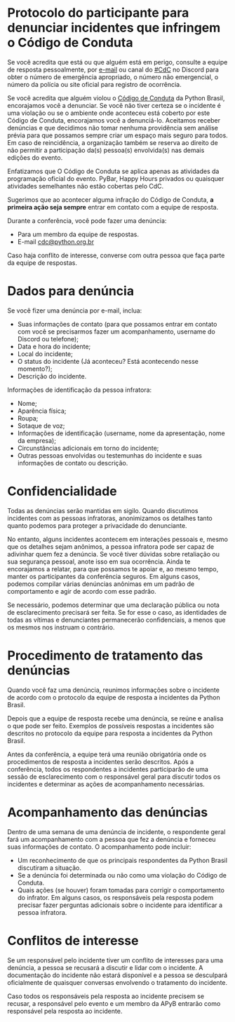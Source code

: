 # Protocolo do participante para denunciar incidentes que infringem o Código de Conduta

Se você acredita que está ou que alguém está em perigo, consulte a equipe de resposta pessoalmente, por [e-mail](cdc@python.org.br) ou canal do [#CdC](https://discord.gg/Y8AEcfNG) no Discord para obter o número de emergência apropriado, o número não emergencial, o número da polícia ou site oficial para registro de ocorrência.

Se você acredita que alguém violou o [Código de Conduta](https://python.org.br/cdc/) da Python Brasil, encorajamos você a denunciar. Se você não tiver certeza se o incidente é uma violação ou se o ambiente onde aconteceu está coberto por este Código de Conduta, encorajamos você a denunciá-lo. Aceitamos receber denúncias e que decidimos não tomar nenhuma providência sem análise prévia para que possamos sempre criar um espaço mais seguro para todos. Em caso de reincidência, a organização também se reserva ao direito de não permitir a participação da(s) pessoa(s) envolvida(s) nas demais edições do evento.

Enfatizamos que O Código de Conduta se aplica apenas as atividades da programação oficial do evento. PyBar, Happy Hours privados ou quaisquer atividades semelhantes não estão cobertas pelo CdC.
    
Sugerimos que ao acontecer alguma infração do Código de Conduta, **a primeira ação seja sempre** entrar em contato com a equipe de resposta.

Durante a conferência, você pode fazer uma denúncia:

 - Para um membro da equipe de respostas.
 - E-mail cdc@python.org.br

Caso haja conflito de interesse, converse com outra pessoa que faça parte da equipe de respostas.

# Dados para denúncia

Se você fizer uma denúncia por e-mail, inclua:

 - Suas informações de contato (para que possamos entrar em contato com você se precisarmos fazer um acompanhamento, username do Discord ou telefone);
- Data e hora do incidente;
- Local do incidente;
- O status do incidente (Já aconteceu? Está acontecendo nesse momento?);
- Descrição do incidente.

Informações de identificação da pessoa infratora: 
- Nome;
- Aparência física;
- Roupa;
- Sotaque de voz; 
- Informações de identificação (username, nome da apresentação, nome da empresa); 
- Circunstâncias adicionais em torno do incidente; 
- Outras pessoas envolvidas ou testemunhas do incidente e suas informações de contato ou descrição.

# Confidencialidade

Todas as denúncias serão mantidas em sigilo. Quando discutimos incidentes com as pessoas infratoras, anonimizamos os detalhes tanto quanto podemos para proteger a privacidade do denunciante.

No entanto, alguns incidentes acontecem em interações pessoais e, mesmo que os detalhes sejam anônimos, a pessoa infratora pode ser capaz de adivinhar quem fez a denúncia. Se você tiver dúvidas sobre retaliação ou sua segurança pessoal, anote isso em sua ocorrência. Ainda te encorajamos a relatar, para que possamos te apoiar e, ao mesmo tempo, manter os participantes da conferência seguros. Em alguns casos, podemos compilar várias denúncias anônimas em um padrão de comportamento e agir de acordo com esse padrão.

Se necessário, podemos determinar que uma declaração pública ou nota de esclarecimento precisará ser feita. Se for esse o caso, as identidades de todas as vítimas e denunciantes permanecerão confidenciais, a menos que os mesmos nos instruam o contrário.

# Procedimento de tratamento das denúncias

Quando você faz uma denúncia, reunimos informações sobre o incidente de acordo com o protocolo da equipe de resposta a incidentes da Python Brasil.

Depois que a equipe de resposta recebe uma denúncia, se reúne e analisa o que pode ser feito. Exemplos de possíveis respostas a incidentes são descritos no protocolo da equipe para resposta a incidentes da Python Brasil.

Antes da conferência, a equipe terá uma reunião obrigatória onde os procedimentos de resposta a incidentes serão descritos. Após a conferência, todos os respondentes a incidentes participarão de uma sessão de esclarecimento com o responsável geral para discutir todos os incidentes e determinar as ações de acompanhamento necessárias.

# Acompanhamento das denúncias

Dentro de uma semana de uma denúncia de incidente, o respondente geral fará um acompanhamento com a pessoa que fez a denúncia e forneceu suas informações de contato. O acompanhamento pode incluir:

- Um reconhecimento de que os principais respondentes da Python Brasil discutiram a situação.
- Se a denúncia foi determinada ou não como uma violação do Código de Conduta.
- Quais ações (se houver) foram tomadas para corrigir o comportamento do infrator.
Em alguns casos, os responsáveis ​​pela resposta podem precisar fazer perguntas adicionais sobre o incidente para identificar a pessoa infratora. 

# Conflitos de interesse

Se um responsável pelo incidente tiver um conflito de interesses para uma denúncia, a pessoa se recusará a discutir e lidar com o incidente. A documentação do incidente não estará disponível e a pessoa se desculpará oficialmente de quaisquer conversas envolvendo o tratamento do incidente.

Caso todos os responsáveis ​​pela resposta ao incidente precisem se recusar, a responsável pelo evento e um membro da APyB entrarão como responsável pela resposta ao incidente.